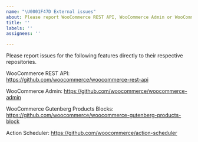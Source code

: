 ```yaml
---
name: "\U0001F47D External issues"
about: Please report WooCommerce REST API, WooCommerce Admin or WooCommerce Gutenberg Products Blocks issues directly to their respective repositories.
title: ''
labels: ''
assignees: ''

---
```


Please report issues for the following features directly to their respective repositories.

WooCommerce REST API: https://github.com/woocommerce/woocommerce-rest-api 

WooCommerce Admin: https://github.com/woocommerce/woocommerce-admin

WooCommerce Gutenberg Products Blocks: https://github.com/woocommerce/woocommerce-gutenberg-products-block

Action Scheduler: https://github.com/woocommerce/action-scheduler
